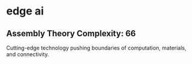 # edge ai

## Assembly Theory Complexity: 66
Cutting-edge technology pushing boundaries of computation, materials, and connectivity.
